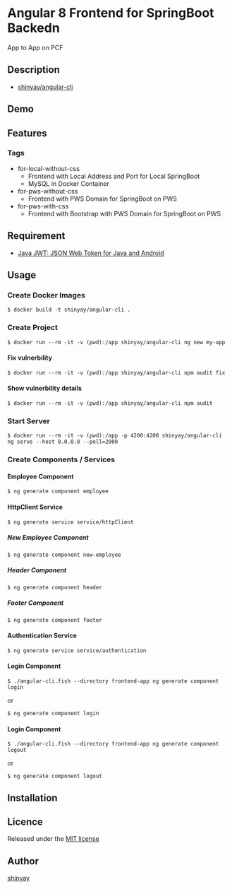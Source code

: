 # Angular 8 Frontend for SpringBoot Backedn

App to App on PCF

## Description

- [shinyay/angular-cli](https://cloud.docker.com/repository/docker/shinyay/angular-cli)

## Demo

## Features

### Tags

- for-local-without-css
  - Frontend with Local Address and Port for Local SpringBoot
  - MySQL in Docker Container
- for-pws-without-css
  - Frontend with PWS Domain for SpringBoot on PWS
- for-pws-with-css
  - Frontend with Bootstrap with PWS Domain for SpringBoot on PWS

## Requirement

- [Java JWT: JSON Web Token for Java and Android](https://github.com/jwtk/jjwt)

## Usage
### Create Docker Images
```
$ docker build -t shinyay/angular-cli .
```
### Create Project
```
$ docker run --rm -it -v (pwd):/app shinyay/angular-cli ng new my-app
```

#### Fix vulnerbility
```
$ docker run --rm -it -v (pwd):/app shinyay/angular-cli npm audit fix
```

#### Show vulnerbility details
```
$ docker run --rm -it -v (pwd):/app shinyay/angular-cli npm audit
```

### Start Server
```
$ docker run --rm -it -v (pwd):/app -p 4200:4200 shinyay/angular-cli ng serve --host 0.0.0.0 --poll=2000
```

### Create Components / Services
#### Employee Component
```
$ ng generate component employee
```

#### HttpClient Service
```
$ ng generate service service/httpClient
```

##### New Employee Component
```
$ ng generate component new-employee
```

##### Header Component
```
$ ng generate component header
```

##### Footer Component
```
$ ng generate component footer
```

#### Authentication Service
```
$ ng generate service service/authentication
```

#### Login Component
```
$ ./angular-cli.fish --directory frontend-app ng generate component login
```
or
```
$ ng generate component login
```

#### Login Component
```
$ ./angular-cli.fish --directory frontend-app ng generate component logout
```
or
```
$ ng generate component logout
```

## Installation

## Licence

Released under the [MIT license](https://gist.githubusercontent.com/shinyay/56e54ee4c0e22db8211e05e70a63247e/raw/44f0f4de510b4f2b918fad3c91e0845104092bff/LICENSE)

## Author

[shinyay](https://github.com/shinyay)
